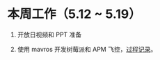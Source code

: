 # 本周工作（5.12 ~ 5.19）

1. 开放日视频和 PPT 准备

2. 使用 mavros 开发树莓派和 APM 飞控，[过程记录](https://github.com/lalafua/rpi_apm)。